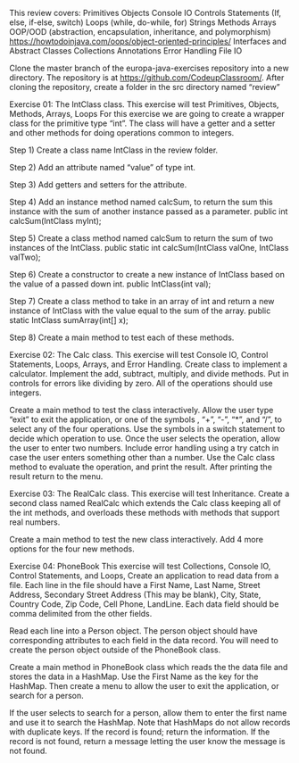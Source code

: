 This review covers:
Primitives
Objects
Console IO
Controls Statements (If, else, if-else, switch)
Loops (while, do-while, for)
Strings
Methods
Arrays
OOP/OOD (abstraction, encapsulation, inheritance, and polymorphism)
https://howtodoinjava.com/oops/object-oriented-principles/
Interfaces and Abstract Classes
Collections
Annotations
Error Handling
File IO

Clone the master branch of the europa-java-exercises repository into a new directory. The repository is at https://github.com/CodeupClassroom/. After cloning the repository, create a folder in the src directory named “review”



Exercise 01: The IntClass class.
This exercise will test Primitives, Objects, Methods, Arrays, Loops
For this exercise we are going to create a wrapper class for the primitive type “int”. The class will have a getter and a setter and other methods for doing operations common to integers.

Step 1) Create a class name IntClass in the review folder.

Step 2) Add an attribute named “value” of type int.

Step 3) Add getters and setters for the attribute.

Step 4) Add an instance method named calcSum, to return the sum this instance with the sum of another instance passed as a parameter.
public int calcSum(IntClass myInt);

Step 5) Create a class method named calcSum to return the sum of two instances of the IntClass.
public static int calcSum(IntClass valOne, IntClass valTwo);

Step 6) Create a constructor to create a new instance of IntClass based on the value of a passed down int.  public IntClass(int val);

Step 7) Create a class method to take in an array of int and return a new instance of IntClass with the value equal to the sum of the array.
public static IntClass sumArray(int[] x);

Step 8) Create a main method to test each of these methods.



Exercise 02: The Calc class.
This exercise will test Console IO, Control Statements, Loops, Arrays, and Error Handling.
Create class to implement a calculator. Implement the add, subtract, multiply, and divide methods. Put in controls for errors like dividing by zero. All of the operations should use integers.

Create a main method to test the class interactively. Allow the user type “exit” to exit the application, or one of the symbols , “+”, “-”, “*”, and “/”,  to select any of the four operations. Use the symbols in a switch statement to decide which operation to use. Once the user selects the operation, allow the user to enter two numbers. Include error handling using a try catch in case the user enters something other than a number. Use the Calc class method  to evaluate the operation, and print the result. After printing the result return to the menu.



Exercise 03: The RealCalc class.
This exercise will test Inheritance.
Create a second class named RealCalc which extends the Calc class keeping all of the int methods, and overloads these methods with methods that support real numbers.

Create a main method to test the new class interactively. Add 4 more options for the four new methods.



Exercise 04: PhoneBook
This exercise will test Collections, Console IO, Control Statements, and Loops,
Create an application to read data from a file. Each line in the file should have a First Name, Last Name, Street Address, Secondary Street Address (This may be blank), City, State, Country Code, Zip Code, Cell Phone, LandLine. Each data field should be comma delimited from the other fields.

Read each line into a Person object. The person object should have corresponding attributes to each field in the data record. You will need to create the person object outside of the PhoneBook class.

Create a main method in PhoneBook class which reads the the data file and stores the data in a HashMap. Use the First Name as the key for the HashMap. Then create a menu to allow the user to exit the application, or search for a person.

If the user selects to search for a person, allow them to enter the first name and use it to search the HashMap. Note that HashMaps do not allow records with duplicate keys. If the record is found; return the information. If the record is not found, return a message letting the user know the message is not found.
